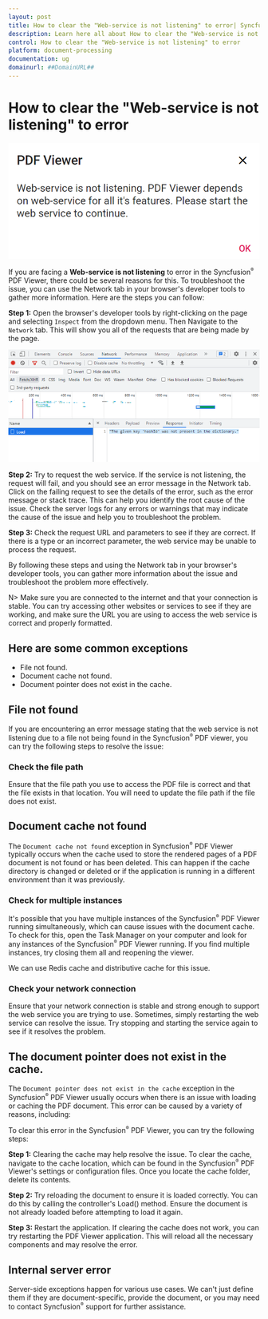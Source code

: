 ```yaml
---
layout: post
title: How to clear the "Web-service is not listening" to error| Syncfusion
description: Learn here all about How to clear the "Web-service is not listening" to error in Syncfusion React Pdfviewer component of Syncfusion Essential JS 2 and more.
control: How to clear the "Web-service is not listening" to error
platform: document-processing
documentation: ug
domainurl: ##DomainURL##
---
```


# How to clear the "Web-service is not listening" to error

![Alt text](../images/webservice.png)

If you are facing a **Web-service is not listening** to error in the Syncfusion<sup style="font-size:70%">&reg;</sup> PDF Viewer, there could be several reasons for this. To troubleshoot the issue, you can use the Network tab in your browser's developer tools to gather more information. Here are the steps you can follow:

**Step 1:** Open the browser's developer tools by right-clicking on the page and selecting `Inspect` from the dropdown menu. Then Navigate to the `Network` tab. This will show you all of the requests that are being made by the page.

![Alt text](../images/networktab.png)

**Step 2:** Try to request the web service. If the service is not listening, the request will fail, and you should see an error message in the Network tab. Click on the failing request to see the details of the error, such as the error message or stack trace. This can help you identify the root cause of the issue. Check the server logs for any errors or warnings that may indicate the cause of the issue and help you to troubleshoot the problem.

**Step 3:** Check the request URL and parameters to see if they are correct. If there is a type or an incorrect parameter, the web service may be unable to process the request.

By following these steps and using the Network tab in your browser's developer tools, you can gather more information about the issue and troubleshoot the problem more effectively.

N> Make sure you are connected to the internet and that your connection is stable. You can try accessing other websites or services to see if they are working, and make sure the URL you are using to access the web service is correct and properly formatted.

## Here are some common exceptions

* File not found.
* Document cache not found.
* Document pointer does not exist in the cache.

## File not found

If you are encountering an error message stating that the web service is not listening due to a file not being found in the Syncfusion<sup style="font-size:70%">&reg;</sup> PDF viewer, you can try the following steps to resolve the issue:

### Check the file path

Ensure that the file path you use to access the PDF file is correct and that the file exists in that location. You will need to update the file path if the file does not exist.

## Document cache not found

The `Document cache not found` exception in Syncfusion<sup style="font-size:70%">&reg;</sup> PDF Viewer typically occurs when the cache used to store the rendered pages of a PDF document is not found or has been deleted. This can happen if the cache directory is changed or deleted or if the application is running in a different environment than it was previously.

### Check for multiple instances

It's possible that you have multiple instances of the Syncfusion<sup style="font-size:70%">&reg;</sup> PDF Viewer running simultaneously, which can cause issues with the document cache. To check for this, open the Task Manager on your computer and look for any instances of the Syncfusion<sup style="font-size:70%">&reg;</sup> PDF Viewer running. If you find multiple instances, try closing them all and reopening the viewer.

We can use Redis cache and distributive cache for this issue.

### Check your network connection

Ensure that your network connection is stable and strong enough to support the web service you are trying to use. Sometimes, simply restarting the web service can resolve the issue. Try stopping and starting the service again to see if it resolves the problem.

## The document pointer does not exist in the cache.

The `Document pointer does not exist in the cache` exception in the Syncfusion<sup style="font-size:70%">&reg;</sup> PDF Viewer usually occurs when there is an issue with loading or caching the PDF document. This error can be caused by a variety of reasons, including:

To clear this error in the Syncfusion<sup style="font-size:70%">&reg;</sup> PDF Viewer, you can try the following steps:

**Step 1:** Clearing the cache may help resolve the issue. To clear the cache, navigate to the cache location, which can be found in the Syncfusion<sup style="font-size:70%">&reg;</sup> PDF Viewer's settings or configuration files. Once you locate the cache folder, delete its contents.

**Step 2:** Try reloading the document to ensure it is loaded correctly. You can do this by calling the controller's Load() method. Ensure the document is not already loaded before attempting to load it again.

**Step 3:** Restart the application. If clearing the cache does not work, you can try restarting the PDF Viewer application. This will reload all the necessary components and may resolve the error.

## Internal server error

Server-side exceptions happen for various use cases. We can't just define them if they are document-specific, provide the document, or you may need to contact Syncfusion<sup style="font-size:70%">&reg;</sup> support for further assistance.